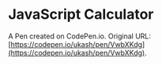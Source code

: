 # JavaScript Calculator

A Pen created on CodePen.io. Original URL: [https://codepen.io/ukash/pen/VwbXKdg](https://codepen.io/ukash/pen/VwbXKdg).


